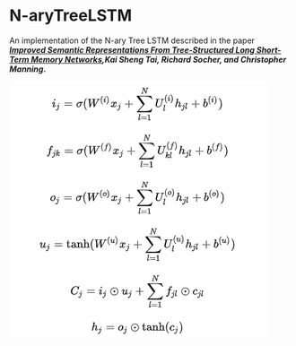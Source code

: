 # N-aryTreeLSTM

An implementation of the N-ary Tree LSTM described in the paper ***[Improved Semantic Representations From Tree-Structured Long Short-Term Memory Networks](http://arxiv.org/abs/1503.00075),Kai Sheng Tai, Richard Socher, and Christopher Manning.***

![meanshift](https://github.com/mzx5464/N-aryTreeLSTM/blob/master/asset/equation.png)

